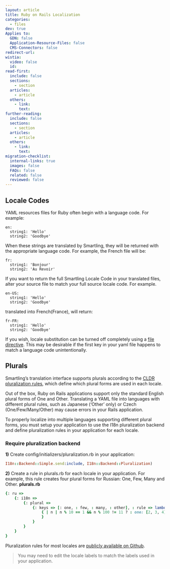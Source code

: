 ```yaml
---
layout: article
title: Ruby on Rails Localization
categories:
  - files
dev: true
Applies to:
  GDN: false
  Application-Resource-Files: false
  CMS-Connectors: false
redirect-url:
wistia:
  video: false
  id:
read-first:
  include: false
  sections:
    - section
  articles:
    - article
  others:
    - link:
      text:
further-reading:
  include: false
  sections:
    - section
  articles:
    - article
  others:
    - link:
      text:
migration-checklist:
  internal-links: true
  images: false
  FAQs: false
  related: false
  reviewed: false
---
```


## Locale Codes

YAML resources files for Ruby often begin with a language code. For example:

    en:
      string1: 'Hello'
      string2: 'Goodbye'

When these strings are translated by Smartling, they will be returned with the appropriate language code. For example, the French file will be:

    fr:
      string1: 'Bonjour'
      string2: 'Au Revoir'

If you want to return the full Smartling Locale Code in your translated files, alter your source file to match your full source locale code. For example.

    en-US:
      string1: 'Hello'
      string2: 'Goodbye'

translated into French(France), will return:

    fr-FR:
      string1: 'Hello'
      string2: 'Goodbye'

If you wish, locale substitution can be turned off completely using a [file directive](/developers/files/YAML/#yaml_yaml_locale_substitution). This may be desirable if the first key in your yaml file happens to match a language code unintentionally.

## Plurals

Smartling’s translation interface supports plurals according to the [CLDR pluralization rules](http://cldr.unicode.org/index/cldr-spec/plural-rules), which define which plural forms are used in each locale.

Out of the box, Ruby on Rails applications support only the standard English plural forms of One and Other. Translating a YAML file into languages with different plural rules, such as Japanese (‘Other’ only) or Czech (One/Few/Many/Other) may cause errors in your Rails application.

To properly localize into multiple languages supporting different plural forms, you must setup your application to use the I18n pluralization backend and define pluralization rules in your application for each locale.

### Require pluralization backend

**1)**  Create config/initializers/pluralization.rb in your application:

~~~ruby
I18n::Backend::Simple.send:include, I18n::Backend::Pluralization)
~~~
    
**2)**  Create a rule in plurals.rb for each locale in your application. For example, this rule creates four plural forms for Russian: One, Few, Many and Other. **plurals.rb**

~~~ruby
{: ru =>
    {: i18n =>
        {: plural =>
            {: keys => [: one, : few, : many, : other], : rule => lambda
                { | n | n % 10 == 1 && n % 100 != 11 ? : one: [2, 3, 4].include ? (n % 10) && ![12, 13, 14].include ? (n % 100) ? : few : n % 10 == 0 || [5, 6, 7, 8, 9].include ? (n % 10) || [11, 12, 13, 14].include ? (n % 100) ? : many : : other
                }
            }
        }
    }
}
~~~
    
Pluralization rules for most locales are [publicly available on Github](https://github.com/svenfuchs/i18n/blob/master/test/test_data/locales/plurals.rb).

> You may need to edit the locale labels to match the labels used in your application.